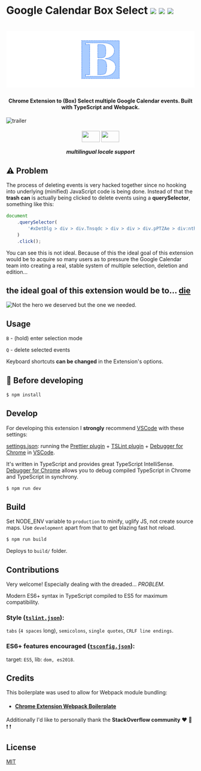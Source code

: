 # Google Calendar Box Select [![](https://img.shields.io/travis/com/JakubKoralewski/google-calendar-box-select/master.svg)](https://travis-ci.com/JakubKoralewski/google-calendar-box-select/builds) [![](https://img.shields.io/github/release/JakubKoralewski/google-calendar-box-select.svg?label=stable)](https://github.com/JakubKoralewski/google-calendar-box-select/releases/latest) [![](https://img.shields.io/github/release-pre/JakubKoralewski/google-calendar-box-select.svg?label=unstable)](https://github.com/JakubKoralewski/google-calendar-box-select/releases/tag/experimental)

# ![logo](docs/img/main_logo.png)

<h4 align="center">Chrome Extension to (Box) Select multiple Google Calendar events. Built with TypeScript and Webpack. </h4>

![trailer](docs/img/demo.gif)

<h5 align="center">
<img src="https://upload.wikimedia.org/wikipedia/en/thumb/1/12/Flag_of_Poland.svg/320px-Flag_of_Poland.svg.png" height="30" width="48"/> <img src="https://upload.wikimedia.org/wikipedia/commons/thumb/a/ae/Flag_of_the_United_Kingdom.svg/320px-Flag_of_the_United_Kingdom.svg.png" height="30" width="48" />

multilingual locale support

</h5>

## :warning: Problem

The process of deleting events is very hacked together since no hooking into underlying (minified) JavaScript code is being done.
Instead of that the **trash can** is actually being clicked to delete events using a **querySelector**, something like this:

```javascript
document
	.querySelector(
		'#xDetDlg > div > div.Tnsqdc > div > div > div.pPTZAe > div:nth-child(2) > div'
	)
	.click();
```

You can see this is not ideal.
Because of this the ideal goal of this extension would be to acquire so many users as to pressure the Google Calendar team into creating a real, stable system of multiple selection, deletion and edition...

## the ideal goal of this extension would be to... [**die**](https://getyarn.io/yarn-clip/9f143220-ed9d-4525-b4ef-b37fd5413768)

![Not the hero we deserved but the one we needed.](https://i.imgur.com/NN4nmKR.gif)

## Usage

`B` - (hold) enter selection mode

`Q` - delete selected events

Keyboard shortcuts **can be changed** in the Extension's options.

## :construction: Before developing

```bash
$ npm install
```

## Develop

For developing this extension I **strongly** recommend [VSCode][vscode] with these settings:

[settings.json](.vscode/settings.json): running the [Prettier plugin][prettier] + [TSLint plugin][tslint] + [Debugger for Chrome][debugger] in [VSCode][vscode].

It's written in TypeScript and provides great TypeScript IntelliSense.
[Debugger for Chrome][debugger] allows you to debug compiled TypeScript in Chrome and TypeScript in synchrony.

[prettier]: https://marketplace.visualstudio.com/items?itemName=esbenp.prettier-vscode
[tslint]: https://marketplace.visualstudio.com/items?itemName=ms-vscode.vscode-typescript-tslint-plugin
[debugger]: https://marketplace.visualstudio.com/items?itemName=msjsdiag.debugger-for-chrome
[vscode]: https://code.visualstudio.com/

```bash
$ npm run dev
```

## Build

Set NODE_ENV variable to `production` to minify, uglify JS, not create source maps. Use `development` apart from that to get blazing fast hot reload.

```bash
$ npm run build
```

Deploys to `build/` folder.

## Contributions

Very welcome! Especially dealing with the dreaded... _PROBLEM_.

Modern ES6+ syntax in TypeScript compiled to ES5 for maximum compatibility.

### Style ([`tslint.json`](src/tslint.json)):
`tabs` (`4 spaces` long), `semicolons`, `single quotes`, `CRLF line endings`.

### ES6+ features encouraged ([`tsconfig.json`](src/tsconfig.json)):
target: `ES5`, lib: `dom, es2018`.

## Credits

This boilerplate was used to allow for Webpack module bundling:

-   #### [Chrome Extension Webpack Boilerplate](https://github.com/samuelsimoes/chrome-extension-webpack-boilerplate)

Additionally I'd like to personally thank the **StackOverflow community** :heart: :sparkling_heart: :exclamation: :exclamation:

## License

[MIT](LICENSE)
